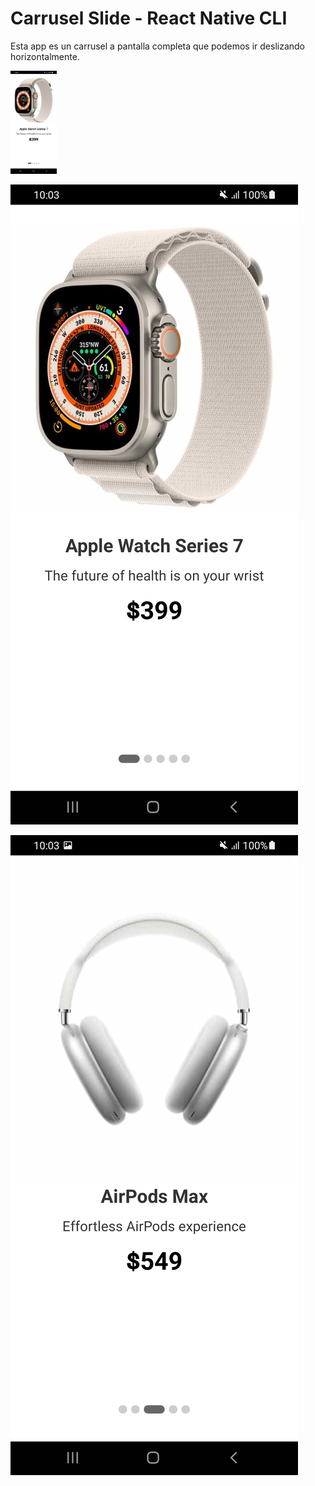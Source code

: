 # Carrusel Slide - React Native CLI

Esta app es un carrusel a pantalla completa que podemos ir deslizando horizontalmente.

<img src="/src/assets/cap_1.jpg" heigth="160" width="74" title="Captura 1">

![Captura 1](/src/assets/cap_1.jpg)

![Captura 1](/src/assets/cap_2.jpg)

